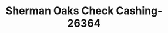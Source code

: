 ---
f_zip-code: 91403
f_state-code: CA
title: Sherman Oaks Check Cashing-26364
f_phone: 818-461-9191
f_city-only: Sherman Oaks
f_address: 15030 Ventura Boulevard Suite 20 Sherman Oaks
f_location-unique-id: '26364'
slug: sherman-oaks-check-cashing-26364
updated-on: '2024-05-30T13:46:58.046Z'
created-on: '2024-05-30T13:36:59.803Z'
published-on: '2024-05-30T13:54:32.469Z'
f_city-state: cms/city/sherman-oaks-ca.md
f_company: cms/company/sherman-oaks-check-cashing.md
f_state: cms/state/california.md
layout: '[payday-loan].html'
tags: payday-loan
---